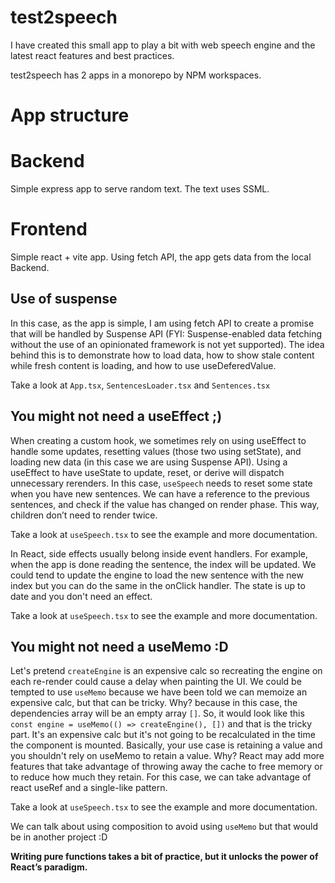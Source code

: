 # test2speech

I have created this small app to play a bit with web speech engine and the latest react features and best practices.

test2speech has 2 apps in a monorepo by NPM workspaces.

# App structure

# Backend
Simple express app to serve random text. The text uses SSML.

# Frontend
Simple react + vite app. Using fetch API, the app gets data from the local Backend.

## Use of suspense
In this case, as the app is simple, I am using fetch API to create a promise that will be handled by Suspense API (FYI: Suspense-enabled data fetching without the use of an opinionated framework is not yet supported).
The idea behind this is to demonstrate how to load data, how to show stale content while fresh content is loading, and how to use useDeferedValue.

Take a look at `App.tsx`, `SentencesLoader.tsx` and `Sentences.tsx`

## You might not need a useEffect ;)
When creating a custom hook, we sometimes rely on using useEffect to handle some updates, resetting values (those two using setState), and loading new data (in this case we are using Suspense API). Using a useEffect to have useState to update, reset, or derive will dispatch unnecessary rerenders. In this case, `useSpeech` needs to reset some state when you have new sentences. We can have a reference to the previous sentences, and check if the value has changed on render phase. This way, children don’t need to render twice.

Take a look at `useSpeech.tsx` to see the example and more documentation.

In React, side effects usually belong inside event handlers. For example, when the app is done reading the sentence, the index will be updated. We could tend to update the engine to load the new sentence with the new index but you can do the same in the onClick handler. The state is up to date and you don't need an effect.

Take a look at `useSpeech.tsx` to see the example and more documentation.

## You might not need a useMemo :D
Let's pretend `createEngine` is an expensive calc so recreating the engine on each re-render could cause a delay when painting the UI. We could be tempted to use `useMemo` because we have been told we can memoize an expensive calc, but that can be tricky. Why? because in this case, the dependencies array will be an empty array `[]`. So, it would look like this `const engine = useMemo(() => createEngine(), [])` and that is the tricky part. It's an expensive calc but it's not going to be recalculated in the time the component is mounted. Basically, your use case is retaining a value and you shouldn't rely on useMemo to retain a value. Why? React may add more features that take advantage of throwing away the cache to free memory or to reduce how much they retain. For this case, we can take advantage of react useRef and a single-like pattern.

Take a look at `useSpeech.tsx` to see the example and more documentation.

We can talk about using composition to avoid using `useMemo` but that would be in another project :D


**Writing pure functions takes a bit of practice, but it unlocks the power of React’s paradigm.**